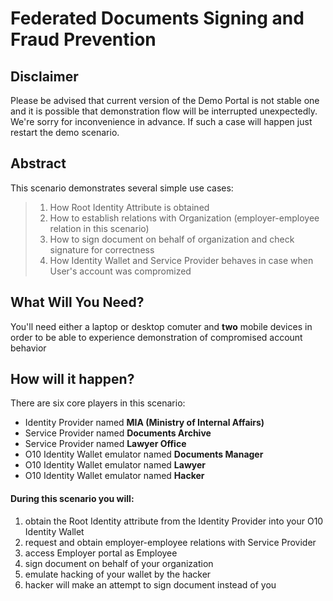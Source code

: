 ﻿# Federated Documents Signing and Fraud Prevention

## Disclaimer
Please be advised that current version of the Demo Portal is not stable one and it is possible that demonstration flow will be interrupted unexpectedly.
We're sorry for inconvenience in advance. If such a case will happen just restart the demo scenario.

## Abstract
This scenario demonstrates several simple use cases:

>    1. How Root Identity Attribute is obtained
>    2. How to establish relations with Organization (employer-employee relation in this scenario)
>    3. How to sign document on behalf of organization and check signature for correctness
>    4. How Identity Wallet and Service Provider behaves in case when User's account was compromized

## What Will You Need?
You'll need either a laptop or desktop comuter and **two** mobile devices in order to be able to experience demonstration of compromised account behavior

## How will it happen?
There are six core players in this scenario:
    
 - Identity Provider named **MIA (Ministry of Internal Affairs)**
 - Service Provider named **Documents Archive**
 - Service Provider named **Lawyer Office**
 - O10 Identity Wallet emulator named **Documents Manager**
 - O10 Identity Wallet emulator named **Lawyer**
 - O10 Identity Wallet emulator named **Hacker**

#### During this scenario you will:
  1. obtain the Root Identity attribute from the Identity Provider into your O10 Identity Wallet
  2. request and obtain employer-employee relations with Service Provider
  3. access Employer portal as Employee
  4. sign document on behalf of your organization
  5. emulate hacking of your wallet by the hacker
  6. hacker will make an attempt to sign document instead of you